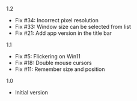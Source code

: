 1.2
- Fix #34: Incorrect pixel resolution 
- Fix #33: Window size can be selected from list
- Fix #21: Add app version in the title bar

1.1
- Fix #5: Flickering on Win11
- Fix #18: Double mouse cursors
- Fix #11: Remember size and position

1.0
- Initial version